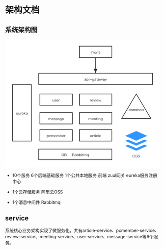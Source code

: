 # 架构文档
## 系统架构图
![img](images/jiagou.png)

- 10个服务
6个后端基础服务
1个公共本地服务
前端
zuul网关
eureka服务注册中心

- 1个云存储服务
阿里云OSS

- 1个消息中间件
Rabbitmq

## service

系统核心业务架构实现了微服务化，共有article-service、pcmember-service、  
review-service、meeting-service、user-service、message-service等6个服务。  
